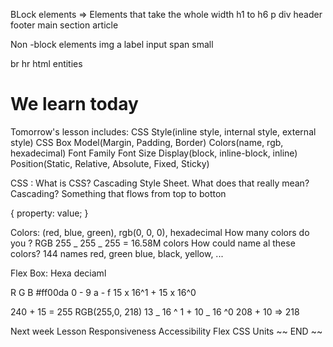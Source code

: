 BLock elements => Elements that take the whole width
h1 to h6
p
div
header
footer
main
section
article

Non -block elements
img
a
label
input
span
small

br
hr
html entities

# We learn today

Tomorrow's lesson includes:
CSS
Style(inline style, internal style, external style)
CSS Box Model(Margin, Padding, Border)
Colors(name, rgb, hexadecimal)
Font Family
Font Size
Display(block, inline-block, inline)
Position(Static, Relative, Absolute, Fixed, Sticky)

CSS : What is CSS? Cascading Style Sheet. What does that really mean?
Cascading? Something that flows from top to botton

{
property: value;
}

Colors: (red, blue, green), rgb(0, 0, 0), hexadecimal
How many colors do you ?
RGB
255 _ 255 _ 255 = 16.58M colors
How could name al these colors? 144 names red, green blue, black, yellow, ...

Flex Box:
Hexa deciaml

R G B
#ff00da
0 - 9 a - f
15 x 16^1 + 15 x 16^0

240 + 15 = 255
RGB(255,0, 218)
13 _ 16 ^ 1 + 10 _ 16 ^0
208 + 10 => 218

Next week Lesson
Responsiveness
Accessibility
Flex
CSS Units
~~ END ~~
